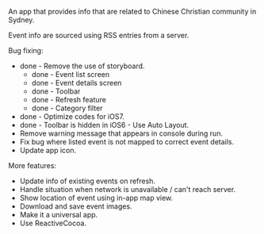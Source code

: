 

An app that provides info  that are related to Chinese Christian community in Sydney.

Event info are sourced using RSS entries from a server.

Bug fixing:

- done - Remove the use of storyboard.
    - done - Event list screen
    - done - Event details screen
    - done - Toolbar
    - done - Refresh feature
    - done - Category filter
- done - Optimize codes for iOS7.
- done - Toolbar is hidden in iOS6 - Use Auto Layout.
- Remove warning message that appears in console during run.
- Fix bug where listed event is not mapped to correct event details.
- Update app icon.

More features:

- Update info of existing events on refresh.
- Handle situation when network is unavailable / can't reach server.
- Show location of event using in-app map view.
- Download and save event images.
- Make it a universal app.
- Use ReactiveCocoa.
